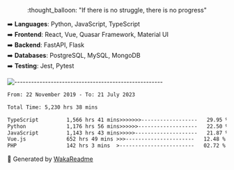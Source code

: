 <p align="center"> 
  :thought_balloon: "If there is no struggle, there is no progress"
</p>

<p align="left">
  ➡️ <strong>Languages</strong>: Python, JavaScript, TypeScript<br>
  ➡️ <strong>Frontend</strong>: React, Vue, Quasar Framework, Material UI<br>
  ➡️ <strong>Backend</strong>: FastAPI, Flask<br>
  ➡️ <strong>Databases</strong>: PostgreSQL, MySQL, MongoDB<br>
  ➡️ <strong>Testing</strong>: Jest, Pytest<br>
</p>

![-----------------------------------------------------](https://raw.githubusercontent.com/andreasbm/readme/master/assets/lines/vintage.png)

<!--START_SECTION:waka-->

```txt
From: 22 November 2019 - To: 21 July 2023

Total Time: 5,230 hrs 38 mins

TypeScript         1,566 hrs 41 mins>>>>>>>------------------   29.95 %
Python             1,176 hrs 56 mins>>>>>>-------------------   22.50 %
JavaScript         1,143 hrs 43 mins>>>>>--------------------   21.87 %
Vue.js             652 hrs 49 mins >>>----------------------   12.48 %
PHP                142 hrs 3 mins  >------------------------   02.72 %
```

<!--END_SECTION:waka-->


🚀 Generated by [WakaReadme](https://github.com/athul/waka-readme)
